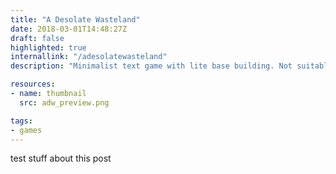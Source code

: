 ```yaml
---
title: "A Desolate Wasteland"
date: 2018-03-01T14:48:27Z
draft: false
highlighted: true
internallink: "/adesolatewasteland"
description: "Minimalist text game with lite base building. Not suitable for mobile devices."

resources:
- name: thumbnail
  src: adw_preview.png

tags:
- games
---
```

test stuff about this post

